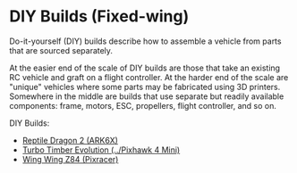# DIY Builds (Fixed-wing)

Do-it-yourself (DIY) builds describe how to assemble a vehicle from parts that are sourced separately.

At the easier end of the scale of DIY builds are those that take an existing RC vehicle and graft on a flight controller.
At the harder end of the scale are "unique" vehicles where some parts may be fabricated using 3D printers.
Somewhere in the middle are builds that use separate but readily available components: frame, motors, ESC, propellers, flight controller, and so on.

DIY Builds:

- [Reptile Dragon 2 (ARK6X)](../frames_plane/reptile_dragon_2.md)
- [Turbo Timber Evolution (../Pixhawk 4 Mini)](frames_plane/turbo_timber_evolution.md)
- [Wing Wing Z84 (Pixracer)](../frames_plane/wing_wing_z84.md)
